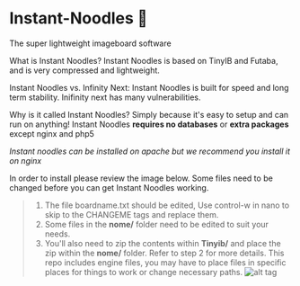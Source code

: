 # Instant-Noodles :ramen:
The super lightweight imageboard software

What is Instant Noodles? 
Instant Noodles is based on TinyIB and Futaba, and is very compressed and lightweight.

Instant Noodles vs. Infinity Next: 
Instant Noodles is built for speed and long term stability. Inifinity next has many vulnerabilities.

Why is it called Instant Noodles? 
Simply because it's easy to setup and can run on anything!
Instant Noodles **requires no databases** or **extra packages** except nginx and php5

*Instant noodles can be installed on apache but we recommend you install it on nginx*

In order to install please review the image below.
Some files need to be changed before you can get Instant Noodles working.
> 1. The file boardname.txt should be edited, Use control-w in nano to skip to the CHANGEME tags and replace them.
> 2. Some files in the **nome/** folder need to be edited to suit your needs.
> 3. You'll also need to zip the contents within **Tinyib/** and place the zip within the **nome/** folder. Refer to step 2 for more details.
This repo includes engine files, you may have to place files in specific places for things to work or change necessary paths.
![alt tag](http://i.imgur.com/dZFZnOZ.png)
